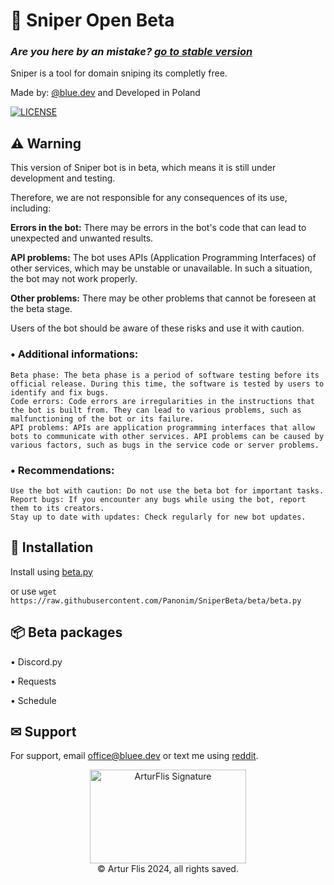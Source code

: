
# 💠 Sniper Open Beta
### *Are you here by an mistake? [go to stable version](https://github.com/Panonim/DomainSniper-Bot)*

Sniper is a tool for domain sniping its completly free.

Made by: [@blue.dev](https://bluee.dev/) and Developed in Poland 

[![LICENSE](https://img.shields.io/badge/LICENSE-CC0-blue?style=flat-square&link=https://github.com/Panonim/DomainSniper-Bot/tree/development?tab=License-1-ov-file)](https://github.com/Panonim/DomainSniper-Bot/tree/development?tab=License-1-ov-file)

## ⚠ Warning
This version of Sniper bot is in beta, which means it is still under development and testing. 

Therefore, we are not responsible for any consequences of its use, including:

 **Errors in the bot:** There may be errors in the bot's code that can lead to unexpected and unwanted results.

 **API problems:** The bot uses APIs (Application Programming Interfaces) of other services, which may be unstable or unavailable. In such a situation, the bot may not work properly.

**Other problems:** There may be other problems that cannot be foreseen at the beta stage.

Users of the bot should be aware of these risks and use it with caution.

### • Additional informations:

    Beta phase: The beta phase is a period of software testing before its official release. During this time, the software is tested by users to identify and fix bugs.
    Code errors: Code errors are irregularities in the instructions that the bot is built from. They can lead to various problems, such as malfunctioning of the bot or its failure.
    API problems: APIs are application programming interfaces that allow bots to communicate with other services. API problems can be caused by various factors, such as bugs in the service code or server problems.

### • Recommendations:

    Use the bot with caution: Do not use the beta bot for important tasks.
    Report bugs: If you encounter any bugs while using the bot, report them to its creators.
    Stay up to date with updates: Check regularly for new bot updates.

## 📕 Installation

Install using [beta.py](https://raw.githubusercontent.com/Panonim/SniperBeta/beta/beta.py)

or use 
`wget https://raw.githubusercontent.com/Panonim/SniperBeta/beta/beta.py`
## 📦 Beta packages 

• Discord.py

• Requests

• Schedule

## ✉ Support

For support, email office@bluee.dev or text me using [reddit](https://www.reddit.com/user/arturcodes/).

<div align="center"><img src="https://bluee.dev/assets/Signature.svg/" height=150px width=250px alt="ArturFlis Signature"/></div>
<div align="center">&copy; Artur Flis 2024, all rights saved.</div>

